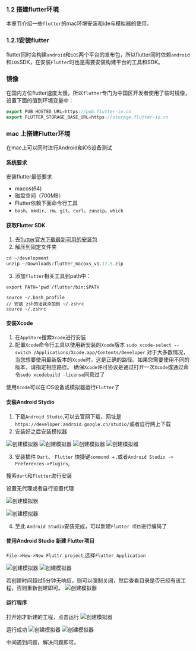 ### 1.2 搭建flutter环境
本章节介绍一些`flutter`的mac环境安装和ide与模拟器的使用。

### 1.2.1安装flutter

flutter同时会构建`android`和`iOS`两个平台的发布包，所以flutter同时依赖`android`和`iOS`SDK，在安装`Flutter`时也是需要安装构建平台的工具和SDK。

### 镜像
在国内方位flutter速度太慢，所以`flutter`专门为中国区开发者使用了临时镜像，设置下面的值到环境变量中：

```dart
export PUB_HOSTED_URL=https://pub.flutter-io.cn
export FLUTTER_STORAGE_BASE_URL=https://storage.flutter-io.cn
```
### mac 上搭建Flutter环境

在mac上可以同时进行Android和iOS设备测试

#### 系统要求
安装flutter最低要求

- macos(64)
- 磁盘空间（700MB）
- Flutter依赖下面命令行工具
 - `bash`、`mkdir`、`rm`、`git`、`curl`、`zunzip`、`which`
 
 #### 获取Flutter SDK
 1. 去[flutter官方下载最新可用的安装包](https://flutter.dev/docs/development/tools/sdk/releases)
 2. 解压到固定文件夹
 
 ```dart
 cd ~/development
 unzip ~/Downloads/flutter_macoxs_v1.17.5.zip 
 ```
 
 3. 添加`flutter`相关工具到path中：
 
```
export PATH='pwd'/flutter/bin:$PATH
 
source ~/.bash_profile 
// 安装 zsh的话就添加到 ~/.zshrc
source ~/.zshrc
```

#### 安装Xcode

1. 在`AppStore`搜索`Xcode`进行安装
2. 配置`Xcode`命令行工具以使用新安装的`Xcode`版本 `sudo xcode-select --switch /Applications/Xcode.app/Contents/Developer` 对于大多数情况，当您想要使用最新版本的`Xcode`时，这是正确的路径。如果您需要使用不同的版本，请指定相应路径。
确保`Xcode`许可协议是通过打开一次`Xcode`或通过命令`sudo xcodebuild -license`同意过了

使用`Xcode`可以在iOS设备或模拟器运行`Flutter`了


#### 安装Android Stydio

1. 下载`Android Studio`,可以去官网下载，网址是 `https://developer.android.google.cn/studio/`或者自行网上下载
2. 安装好之后安装模拟器

![创建模拟器](../imgs/1.2.1-1.jpg)
![创建模拟器](../imgs/1.2.1-2.png)
![创建模拟器](../imgs/1.2.1-3.png)
![创建模拟器](../imgs/1.2.1-4.png)

3. 安装插件 `Dart`、 `Flutter`
快捷键`commond `+`,`或者`Android Studio -> Preferences->Plugins`,

搜索`dart`和`Flutter`进行安装

设置无代理或者自行设置代理

![创建模拟器](../imgs/1.2.1-5.png)

![创建模拟器](../imgs/1.2.1-6.png)

4. 至此 `Android Studio`安装完成，可以新建`Flutter 项目`进行编码了


#### 使用Android Studio 新建 Flutter项目

`File->New->New Fluttr project`,选择`Flutter Application`


![创建模拟器](../imgs/1.2.1-7.png)
![创建模拟器](../imgs/1.2.1-8.png)

若创建时间超过5分钟无响应，则可以强制关闭，然后查看目录是否已经有该工程，否则重新创建即可。
![创建模拟器](../imgs/1.2.1-9.png)




#### 运行程序

打开刚才新建的工程，点击运行
![创建模拟器](../imgs/1.2.1-10.png)

运行成功
![创建模拟器](../imgs/1.2.1-11.png)
![创建模拟器](../imgs/1.2.1-12.png)

中间遇到问题，解决问题即可。
